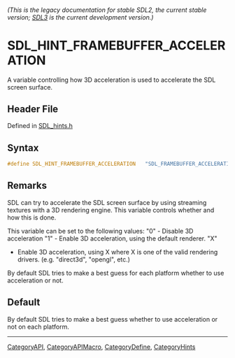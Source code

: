 ###### (This is the legacy documentation for stable SDL2, the current stable version; [SDL3](https://wiki.libsdl.org/SDL3/) is the current development version.)
# SDL_HINT_FRAMEBUFFER_ACCELERATION

A variable controlling how 3D acceleration is used to accelerate the SDL screen surface.

## Header File

Defined in [SDL_hints.h](https://github.com/libsdl-org/SDL/blob/SDL2/include/SDL_hints.h)

## Syntax

```c
#define SDL_HINT_FRAMEBUFFER_ACCELERATION   "SDL_FRAMEBUFFER_ACCELERATION"
```

## Remarks

SDL can try to accelerate the SDL screen surface by using streaming
textures with a 3D rendering engine. This variable controls whether and how
this is done.

This variable can be set to the following values: "0" - Disable 3D
acceleration "1" - Enable 3D acceleration, using the default renderer. "X"
- Enable 3D acceleration, using X where X is one of the valid rendering
drivers. (e.g. "direct3d", "opengl", etc.)

By default SDL tries to make a best guess for each platform whether to use
acceleration or not.

## Default

By default SDL tries to make a best guess whether to use acceleration or not on each platform.

----
[CategoryAPI](CategoryAPI), [CategoryAPIMacro](CategoryAPIMacro), [CategoryDefine](CategoryDefine), [CategoryHints](CategoryHints)


